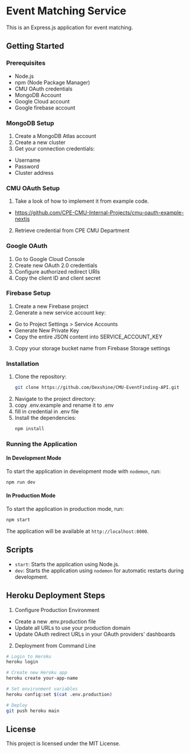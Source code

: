 # Event Matching Service

This is an Express.js application for event matching.

## Getting Started

### Prerequisites

- Node.js
- npm (Node Package Manager)
- CMU OAuth credentials
- MongoDB Account
- Google Cloud account
- Google firebase account

### MongoDB Setup

1. Create a MongoDB Atlas account
2. Create a new cluster
3. Get your connection credentials:

- Username
- Password
- Cluster address

### CMU OAuth Setup

1. Take a look of how to implement it from example code.

- https://github.com/CPE-CMU-Internal-Projects/cmu-oauth-example-nextjs

2. Retrieve credential from CPE CMU Department

### Google OAuth

1. Go to Google Cloud Console
2. Create new OAuth 2.0 credentials
3. Configure authorized redirect URIs
4. Copy the client ID and client secret

### Firebase Setup

1. Create a new Firebase project
2. Generate a new service account key:

- Go to Project Settings > Service Accounts
- Generate New Private Key
- Copy the entire JSON content into SERVICE_ACCOUNT_KEY

3. Copy your storage bucket name from Firebase Storage settings

### Installation

1. Clone the repository:
   ```sh
   git clone https://github.com/Dexshine/CMU-EventFinding-API.git
   ```
2. Navigate to the project directory:
3. copy .env.example and rename it to .env
4. fill in credential in .env file
5. Install the dependencies:
   ```sh
   npm install
   ```

### Running the Application

#### In Development Mode

To start the application in development mode with `nodemon`, run:

```sh
npm run dev
```

#### In Production Mode

To start the application in production mode, run:

```sh
npm start
```

The application will be available at `http://localhost:8000`.

## Scripts

- `start`: Starts the application using Node.js.
- `dev`: Starts the application using `nodemon` for automatic restarts during development.

## Heroku Deployment Steps

1. Configure Production Environment

- Create a new .env.production file
- Update all URLs to use your production domain
- Update OAuth redirect URLs in your OAuth providers' dashboards

2. Deployment from Command Line

```sh
# Login to Heroku
heroku login

# Create new Heroku app
heroku create your-app-name

# Set environment variables
heroku config:set $(cat .env.production)

# Deploy
git push heroku main
```

## License

This project is licensed under the MIT License.

